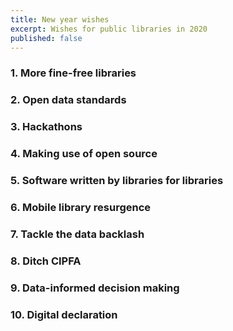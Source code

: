 ```yaml
--- 
title: New year wishes 
excerpt: Wishes for public libraries in 2020
published: false
---
```


### 1. More fine-free libraries

### 2. Open data standards

### 3. Hackathons

### 4. Making use of open source

### 5. Software written by libraries for libraries

### 6. Mobile library resurgence

### 7. Tackle the data backlash

### 8. Ditch CIPFA

### 9. Data-informed decision making

### 10. Digital declaration

<!--stackedit_data:
eyJoaXN0b3J5IjpbNDUzMzY1MzQ3XX0=
-->